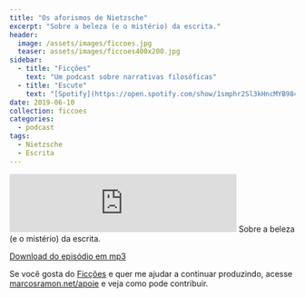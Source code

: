 ```yaml
---
title: "Os aforismos de Nietzsche"
excerpt: "Sobre a beleza (e o mistério) da escrita."
header:
  image: /assets/images/ficcoes.jpg
  teaser: assets/images/ficcoes400x200.jpg
sidebar:
  - title: "Ficções"
    text: "Um podcast sobre narrativas filosóficas"
  - title: "Escute"
    text: "[Spotify](https://open.spotify.com/show/1smphr2Sl3kHncMYB984rc?si=Ds7GV4oNQnGxsm-bxYvasA), [Google](https://podcasts.google.com/?feed=aHR0cHM6Ly9hbmNob3IuZm0vcy9hOWM4NWIwL3BvZGNhc3QvcnNz) ou [RSS](https://anchor.fm/s/a9c85b0/podcast/rss)"
date: 2019-06-10
collection: ficcoes
categories:
  - podcast
tags: 
  - Nietzsche
  - Escrita
---
```


<iframe src="https://anchor.fm/podcastficcoes/embed/episodes/Os-aforismos-de-Nietzsche-e4a6pa" height="102px" width="400px" frameborder="0" scrolling="no"></iframe>
Sobre a beleza (e o mistério) da escrita.

[Download do episódio em mp3](https://s3-us-west-2.amazonaws.com/anchor-audio-bank/production/2019-5-11/16764189-44100-2-672eef2dfe753.mp3)
 
Se você gosta do [Ficções](https://marcosramon.net/ficcoes/) e quer me ajudar a continuar produzindo, acesse [marcosramon.net/apoie](https://marcosramon.net/apoie/) e veja como pode contribuir.

